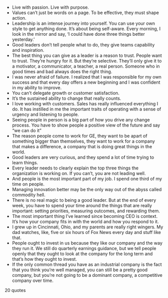  - Live with passion. Live with purpose.
 - Values can’t just be words on a page. To be effective, they must shape action.
 - Leadership is an intense journey into yourself. You can use your own style to get anything done. It’s about being self-aware. Every morning, I look in the mirror and say, ‘I could have done three things better yesterday.’
 - Good leaders don’t tell people what to do, they give teams capability and inspiration.
 - The best thing you can give as a leader is a reason to trust. People want to trust. They’re hungry for it. But they’re selective. They’ll only give it to a motivator, a communicator, a teacher, a real person. Someone who in good times and bad always does the right thing.
 - I was never afraid of failure. I realized that I was responsible for my own success and that every day offers a new beginning and I was confident in my ability to improve.
 - You can’t delegate growth or customer satisfaction.
 - It’s the sustained ability to change that really counts.
 - I love working with customers. Sales has really influenced everything I do. It has instilled in me the important traits of operating with a sense of urgency and listening to people.
 - Seeing people in person is a big part of how you drive any change process. You have to show people a positive view of the future and say “we can do it”
 - The reason people come to work for GE, they want to be apart of something bigger than themselves, they want to work for a company that makes a difference, a company that is doing great things in the world.
 - Good leaders are very curious, and they spend a lot of time trying to learn things.
 - Every leader needs to clearly explain the top three things the organization is working on. If you can’t, you are not leading well.
 - And people is the most important part of my job. I spend one third of my time on people.
 - Managing innovation better may be the only way out of the abyss called commodity hell.
 - There is no real magic to being a good leader. But at the end of every week, you have to spend your time around the things that are really important: setting priorities, measuring outcomes, and rewarding them.
 - The most important thing I’ve learned since becoming CEO is context. It’s how your company fits in with the world and how you respond to it.
 - I grew up in Cincinnati, Ohio, and my parents are really right wingers. My dad watches, like, five or six hours of Fox News every day and stuff like that.
 - People ought to invest in us because they like our company and the way they run it. We still do quarterly earnings guidance, but we tell people openly that they ought to look at the company for the long term and that’s how they ought to invest.
 - If the only common thread you have as an industrial company is the fact that you think you’re well managed, you can still be a pretty good company, but you’re not going to be a dominant company, a competitive company over time.

20 quotes